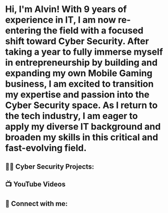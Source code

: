 <h1>Hi, I'm Alvin!
With 9 years of experience in IT, I am now re-entering the field with a focused shift toward Cyber Security. After taking a year to fully immerse myself in entrepreneurship by building and expanding my own Mobile Gaming business, I am excited to transition my expertise and passion into the Cyber Security space. As I return to the tech industry, I am eager to apply my diverse IT background and broaden my skills in this critical and fast-evolving field. </h1>

<h2>👨‍💻 Cyber Security Projects:</h2>



<h2>📺 YouTube Videos</h2>



<h2> 🤳 Connect with me:</h2>



<!--
**joshmadakor1/joshmadakor1** is a ✨ _special_ ✨ repository because its `README.md` (this file) appears on your GitHub profile.

Here are some ideas to get you started:

- 🔭 I’m currently working on ...
- 🌱 I’m currently learning ...
- 👯 I’m looking to collaborate on ...
- 🤔 I’m looking for help with ...
- 💬 Ask me about ...
- 📫 How to reach me: ...
- 😄 Pronouns: ...
- ⚡ Fun fact: ...
-->
